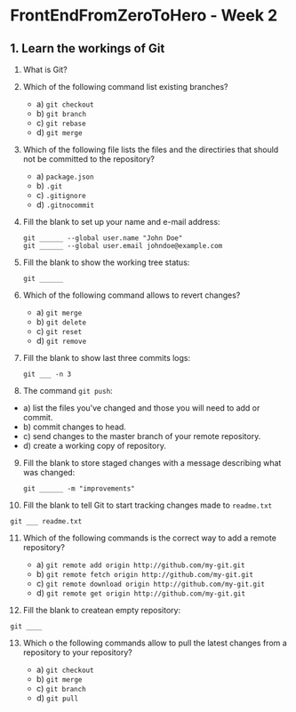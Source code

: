 # FrontEndFromZeroToHero - Week 2

## 1. Learn the workings of Git

1. What is Git? 

2. Which of the following command list existing branches?

    * a) ``git checkout``
    * b) ``git branch``
    * c) ``git rebase``
    * d) ``git merge``
    
3. Which of the following file lists the files and the directiries that should not be committed to the repository?

    * a) ``package.json``
    * b) ``.git``
    * c) ``.gitignore``
    * d) ``.gitnocommit``
    
4. Fill the blank to set up your name and e-mail address: 
  
    ```
    git ______ --global user.name "John Doe"
    git ______ --global user.email johndoe@example.com
    ```
 
5. Fill the blank to show the working tree status:

    ```
    git ______
    ```
    
6. Which of the following command allows to revert changes?

   * a) ``git merge``  
   * b) ``git delete``
   * c) ``git reset``
   * d) ``git remove``

7. Fill the blank to show last three commits logs:

   ```
   git ___ -n 3
   ```
   
8.   The command ``git push``:
   
   * a) list the files you've changed and those you will need to add or commit.
   * b) commit changes to head.
   * c) send changes to the master branch of your remote repository.
   * d) create a working copy of repository.
   
9. Fill the blank to store staged changes with a message describing what was changed:

   ```
   git ______ -m "improvements"
   ```
   
10. Fill the blank to tell Git to start tracking changes made  to ``readme.txt``

   ```
   git ___ readme.txt
   ```
   
11. Which of the following commands is the correct way to add a remote repository?

      * a) ``git remote add origin http://github.com/my-git.git``
      * b) ``git remote fetch origin http://github.com/my-git.git``
      * c) ``git remote download origin http://github.com/my-git.git``
      * d) ``git remote get origin http://github.com/my-git.git``
   
12. Fill the blank to createan empty repository: 

   ```
   git ____
   ```
  
13. Which o the following commands allow to pull the latest changes from a repository to your repository?

      * a) ``git checkout``
      * b) ``git merge``
      * c) ``git branch``
      * d) ``git pull``
   
   
   
   
